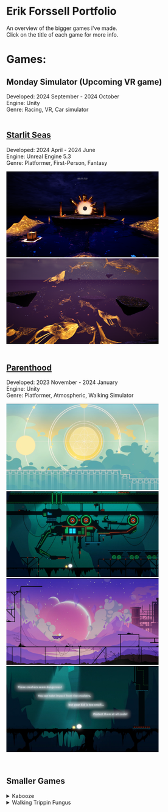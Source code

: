 # **Erik Forssell Portfolio**
An overview of the bigger games i've made.
<br/>
Click on the title of each game for more info.

# Games:

## Monday Simulator (Upcoming VR game)
Developed: 2024 September - 2024 October 
<br/>
Engine: Unity
<br/>
Genre: Racing, VR, Car simulator
<br/>
<br/>

## [Starlit Seas](StarlitSeas/README.md)
Developed: 2024 April - 2024 June 
<br/>
Engine: Unreal Engine 5.3
<br/>
Genre: Platformer, First-Person, Fantasy

<img src="Images/StarlitSeas1.png" width = 400 /> <img src="Images/StarlitSeas2.png" width = 400  />
<br/>
<br/>
## [Parenthood](Parenthood/README.md)
Developed: 2023 November - 2024 January 
<br/>
Engine: Unity
<br/>
Genre: Platformer, Atmospheric, Walking Simulator

<img src="Images/Parenthood1.png" width = 400 /> <img src="Images/Parenthood2.png" width = 400  />
<img src="Images/Parenthood3.png" width = 400  /> <img src="Images/Parenthood4.png" width = 400  />

<br/>

## Smaller Games

<details>
<summary>Kabooze</summary>
<img src="Images/Kabooze.png" width="600"/><br/>
Engine: Unity
<br/>
Genre: Arcade
<br/>
Made in about 3 days.
<br/>
My first project ever in a group. Quite proud of it considering how new i was to programming.
</details>

<details>
<summary>Walking Trippin Fungus</summary>
<img src="Images/WTF.png" width="600"/><br/>
Engine: Unity
<br/>
Genre: Arcade
<br/>
Made in about 3 days.
<br/>
My second project ever in a group. Really overscoped making it not the best but still fun to make and i learned quite a bit.
</details>
